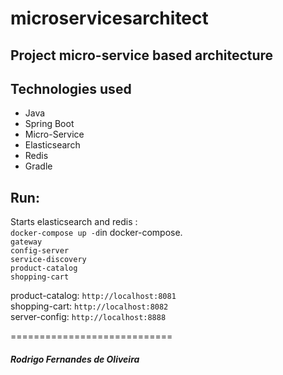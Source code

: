 # microservicesarchitect

## Project micro-service based architecture

## Technologies used
- Java
- Spring Boot
- Micro-Service
- Elasticsearch
- Redis
- Gradle

## Run: 
Starts elasticsearch and redis :<br>
`docker-compose up -d`in docker-compose.<br>
`gateway`<br>
`config-server`<br>
`service-discovery`<br>
`product-catalog`<br>
`shopping-cart`<br>


product-catalog: `http://localhost:8081`<br>
shopping-cart: `http://localhost:8082`<br>
server-config: `http://localhost:8888`<br>


============================
##### Rodrigo Fernandes de Oliveira
